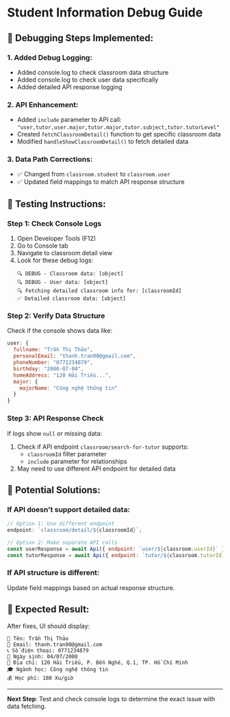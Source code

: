 # Student Information Debug Guide

## 🔧 **Debugging Steps Implemented:**

### **1. Added Debug Logging:**

- Added console.log to check classroom data structure
- Added console.log to check user data specifically
- Added detailed API response logging

### **2. API Enhancement:**

- Added `include` parameter to API call: `"user,tutor,user.major,tutor.major,tutor.subject,tutor.tutorLevel"`
- Created `fetchClassroomDetail()` function to get specific classroom data
- Modified `handleShowClassroomDetail()` to fetch detailed data

### **3. Data Path Corrections:**

- ✅ Changed from `classroom.student` to `classroom.user`
- ✅ Updated field mappings to match API response structure

## 🧪 **Testing Instructions:**

### **Step 1: Check Console Logs**

1. Open Developer Tools (F12)
2. Go to Console tab
3. Navigate to classroom detail view
4. Look for these debug logs:
   ```
   🔍 DEBUG - Classroom data: [object]
   🔍 DEBUG - User data: [object]
   🔍 Fetching detailed classroom info for: [classroomId]
   ✅ Detailed classroom data: [object]
   ```

### **Step 2: Verify Data Structure**

Check if the console shows data like:

```javascript
user: {
  fullname: "Trần Thị Thảo",
  personalEmail: "thanh.tran00@gmail.com",
  phoneNumber: "0771234879",
  birthday: "2000-07-04",
  homeAddress: "120 Hải Triều...",
  major: {
    majorName: "Công nghệ thông tin"
  }
}
```

### **Step 3: API Response Check**

If logs show `null` or missing data:

1. Check if API endpoint `classroom/search-for-tutor` supports:
   - `classroomId` filter parameter
   - `include` parameter for relationships
2. May need to use different API endpoint for detailed data

## 🔧 **Potential Solutions:**

### **If API doesn't support detailed data:**

```javascript
// Option 1: Use different endpoint
endpoint: `classroom/detail/${classroomId}`;

// Option 2: Make separate API calls
const userResponse = await Api({ endpoint: `user/${classroom.userId}` });
const tutorResponse = await Api({ endpoint: `tutor/${classroom.tutorId}` });
```

### **If API structure is different:**

Update field mappings based on actual response structure.

## 🎯 **Expected Result:**

After fixes, UI should display:

```
👤 Tên: Trần Thị Thảo
📧 Email: thanh.tran00@gmail.com
📞 Số điện thoại: 0771234879
🎂 Ngày sinh: 04/07/2000
📍 Địa chỉ: 120 Hải Triều, P. Bến Nghé, Q.1, TP. Hồ Chí Minh
🎓 Ngành học: Công nghệ thông tin
💰 Học phí: 180 Xu/giờ
```

---

**Next Step**: Test and check console logs to determine the exact issue with data fetching.
